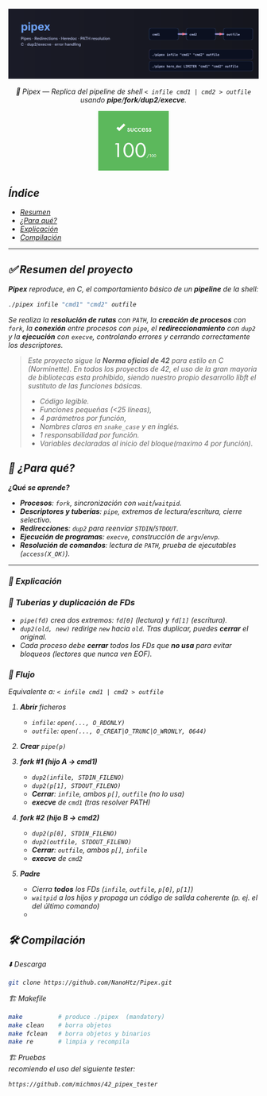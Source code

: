 <!-- ===================== BANNER ===================== -->
<p align="center">
  <img src="https://raw.githubusercontent.com/NanoHtz/Assets/main/pipex/banner.svg" alt="Pipex banner">
</p>

<p align="center"><i>🧵 Pipex — Replica del pipeline de shell <code>&lt; infile cmd1 | cmd2 &gt; outfile</code> usando <b>pipe</b>/<b>fork</b>/<b>dup2</b>/<b>execve</b>.

<p align="center">
  <img src="https://raw.githubusercontent.com/NanoHtz/Assets/main/100.png" alt="pipex nota" height="120">
</p>

## Índice
- [Resumen](#resumen)
- [¿Para qué?](#para-que)
- [Explicación](#explicacion)
- [Compilación](#compilacion)

---
<a id="resumen"></a>
## ✅ Resumen del proyecto<br>

**Pipex** reproduce, en C, el comportamiento básico de un **pipeline** de la shell:
```bash
./pipex infile "cmd1" "cmd2" outfile
```
Se realiza la **resolución de rutas** con `PATH`, la **creación de procesos** con `fork`, la **conexión** entre procesos con `pipe`, el **redireccionamiento** con `dup2` y la **ejecución** con `execve`, controlando errores y cerrando correctamente los descriptores.

> Este proyecto sigue la **Norma oficial de 42** para estilo en C (Norminette).
> En todos los proyectos de 42, el uso de la gran mayoria de bibliotecas esta prohibido, siendo nuestro propio desarrollo libft el sustituto de las funciones básicas. 
> - Código legible.  
> - Funciones pequeñas (<25 líneas),
> - 4 parámetros por función,
> - Nombres claros en `snake_case` y en inglés.
> - 1 responsabilidad por función.
>  - Variables declaradas al inicio del bloque(maximo 4 por función). 

<a id="para-que"></a>
## 🧩 ¿Para qué?

**¿Qué se aprende?**
- **Procesos**: `fork`, sincronización con `wait`/`waitpid`.
- **Descriptores y tuberías**: `pipe`, extremos de lectura/escritura, cierre selectivo.
- **Redirecciones**: `dup2` para reenviar `STDIN`/`STDOUT`.
- **Ejecución de programas**: `execve`, construcción de `argv`/`envp`.
- **Resolución de comandos**: lectura de `PATH`, prueba de ejecutables (`access(X_OK)`).

---

<a id="explicacion"></a>
  <summary><h3>📝 Explicación</h3></summary>

### 🔌 Tuberías y duplicación de FDs
- `pipe(fd)` crea dos extremos: `fd[0]` (lectura) y `fd[1]` (escritura).
- `dup2(old, new)` redirige `new` hacia `old`. Tras duplicar, puedes **cerrar** el original.
- Cada proceso debe **cerrar** todos los FDs que **no usa** para evitar bloqueos (lectores que nunca ven EOF).

### 🧭 Flujo
Equivalente a: `< infile cmd1 | cmd2 > outfile`

1) **Abrir** ficheros
   - `infile`: `open(..., O_RDONLY)`
   - `outfile`: `open(..., O_CREAT|O_TRUNC|O_WRONLY, 0644)`

2) **Crear** `pipe(p)`

3) **fork #1 (hijo A → cmd1)**
   - `dup2(infile, STDIN_FILENO)`
   - `dup2(p[1], STDOUT_FILENO)`
   - **Cerrar**: `infile`, ambos `p[]`, `outfile` (no lo usa)
   - **execve** de `cmd1` (tras resolver PATH)

4) **fork #2 (hijo B → cmd2)**
   - `dup2(p[0], STDIN_FILENO)`
   - `dup2(outfile, STDOUT_FILENO)`
   - **Cerrar**: `outfile`, ambos `p[]`, `infile`
   - **execve** de `cmd2`

5) **Padre**
   - Cierra **todos** los FDs (`infile`, `outfile`, `p[0]`, `p[1]`)
   - `waitpid` a los hijos y propaga un código de salida coherente (p. ej. el del último comando)
   -

<a id="compilacion"></a>
## 🛠️ Compilación
⬇️ Descarga

```bash
git clone https://github.com/NanoHtz/Pipex.git
```
🏗️ Makefile
```bash
make          # produce ./pipex  (mandatory)
make clean    # borra objetos
make fclean   # borra objetos y binarios
make re       # limpia y recompila
```
🏗️ Pruebas
<br>
 recomiendo el uso del siguiente tester: 
 </br>
 ```bash
 https://github.com/michmos/42_pipex_tester
```
